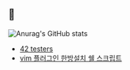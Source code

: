## 👋

<!--
**hoysong/hoysong** is a ✨ _special_ ✨ repository because its `README.md` (this file) appears on your GitHub profile.

Here are some ideas to get you started:

- 🔭 I’m currently working on ...
- 🌱 I’m currently learning ...
- 👯 I’m looking to collaborate on ...
- 🤔 I’m looking for help with ...
- 💬 Ask me about ...
- 📫 How to reach me: ...
- 😄 Pronouns: ...
- ⚡ Fun fact: ...
-->
![Anurag's GitHub stats](https://mygithubstats-ashy.vercel.app/api?username=hoysong&show_icons=true&theme=radical/include_all_commits=true)
+ [42 testers](https://github.com/hoysong/hoy_gnl_tester.git)
+ [vim 플러그인 한방설치 쉘 스크립트](https://github.com/hoysong/songbird_public.git)
